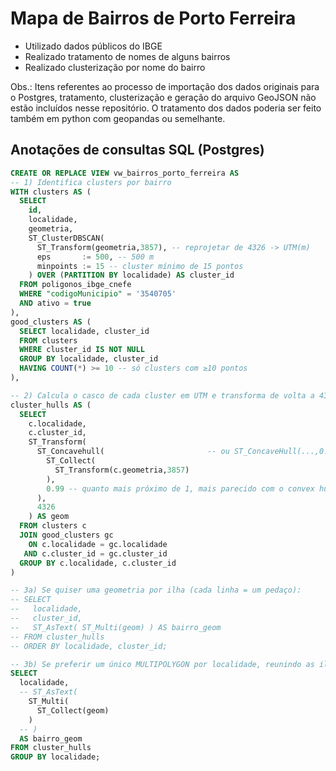 # Mapa de Bairros de Porto Ferreira

- Utilizado dados públicos do IBGE
- Realizado tratamento de nomes de alguns bairros
- Realizado clusterização por nome do bairro

Obs.: Itens referentes ao processo de importação dos dados originais para o Postgres, tratamento, clusterização e geração do arquivo GeoJSON não estão incluídos nesse repositório.
O tratamento dos dados poderia ser feito também em python com geopandas ou semelhante.

## Anotações de consultas SQL (Postgres)
```sql
CREATE OR REPLACE VIEW vw_bairros_porto_ferreira AS
-- 1) Identifica clusters por bairro
WITH clusters AS (
  SELECT
    id,
    localidade,
    geometria,
    ST_ClusterDBSCAN(
      ST_Transform(geometria,3857), -- reprojetar de 4326 -> UTM(m)
      eps       := 500, -- 500 m
      minpoints := 15 -- cluster mínimo de 15 pontos
    ) OVER (PARTITION BY localidade) AS cluster_id
  FROM poligonos_ibge_cnefe
  WHERE "codigoMunicipio" = '3540705'
  AND ativo = true
),
good_clusters AS (
  SELECT localidade, cluster_id
  FROM clusters
  WHERE cluster_id IS NOT NULL
  GROUP BY localidade, cluster_id
  HAVING COUNT(*) >= 10 -- só clusters com ≥10 pontos
),

-- 2) Calcula o casco de cada cluster em UTM e transforma de volta a 4326
cluster_hulls AS (
  SELECT
    c.localidade,
    c.cluster_id,
    ST_Transform(
      ST_Concavehull(                       -- ou ST_ConcaveHull(...,0.95)
        ST_Collect(
          ST_Transform(c.geometria,3857)
        ),
        0.99 -- quanto mais próximo de 1, mais parecido com o convex hull
      ),
      4326
    ) AS geom
  FROM clusters c
  JOIN good_clusters gc
    ON c.localidade = gc.localidade
   AND c.cluster_id = gc.cluster_id
  GROUP BY c.localidade, c.cluster_id
)

-- 3a) Se quiser uma geometria por ilha (cada linha = um pedaço):
-- SELECT
--   localidade,
--   cluster_id,
--   ST_AsText( ST_Multi(geom) ) AS bairro_geom
-- FROM cluster_hulls
-- ORDER BY localidade, cluster_id;

-- 3b) Se preferir um único MULTIPOLYGON por localidade, reunindo as ilhas:
SELECT
  localidade,
  -- ST_AsText(
    ST_Multi(
      ST_Collect(geom)
    )
  -- )
  AS bairro_geom
FROM cluster_hulls
GROUP BY localidade;
```
